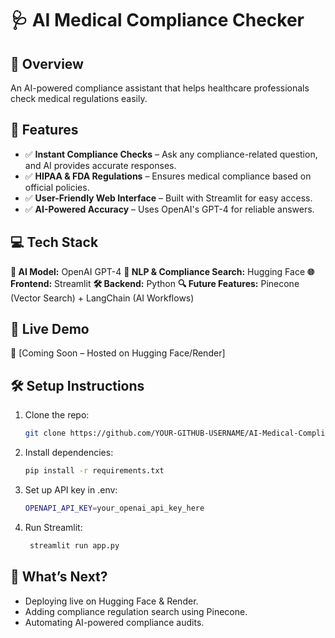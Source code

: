 # 🩺 AI Medical Compliance Checker

## 🚀 Overview

An AI-powered compliance assistant that helps healthcare professionals check medical regulations easily.

## 📌 Features

- ✅ **Instant Compliance Checks** – Ask any compliance-related question, and AI provides accurate responses.
- ✅ **HIPAA & FDA Regulations** – Ensures medical compliance based on official policies.
- ✅ **User-Friendly Web Interface** – Built with Streamlit for easy access.
- ✅ **AI-Powered Accuracy** – Uses OpenAI's GPT-4 for reliable answers.

## 💻 Tech Stack

**🧠 AI Model:** OpenAI GPT-4
**🔎 NLP & Compliance Search:** Hugging Face
**🌐 Frontend:** Streamlit
**🛠 Backend:** Python
**🔍 Future Features:** Pinecone (Vector Search) + LangChain (AI Workflows)

## 🚀 Live Demo

🔗 [Coming Soon – Hosted on Hugging Face/Render]

## 🛠️ Setup Instructions

1. Clone the repo:
   ```bash
   git clone https://github.com/YOUR-GITHUB-USERNAME/AI-Medical-Compliance-Checker.git
   ```
2. Install dependencies:
   ```bash
   pip install -r requirements.txt
   ```
3. Set up API key in .env:
   ```bash
   OPENAPI_API_KEY=your_openai_api_key_here
   ```
4. Run Streamlit:
   ```bash
    streamlit run app.py
   ```

## 📌 What’s Next?
- Deploying live on Hugging Face & Render.
- Adding compliance regulation search using Pinecone.
-  Automating AI-powered compliance audits.
